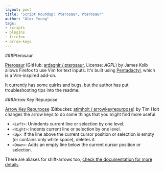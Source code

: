 ```yaml
---
layout: post
title: "Script Roundup: Pterosaur, Pterosaur"
author: "Alex Young"
tags: 
- scripts
- plugins
- firefox
- arrow-keys
---
```


###Pterosaur

[Pterosaur](http://www.vim.org/scripts/script.php?script_id=4895) (GitHub: [ardagnir / pterosaur](https://github.com/ardagnir/pterosaur), License: _AGPL_) by James Kolb allows Firefox to use Vim for text inputs.  It's built using [Pentadactyl](http://5digits.org/pentadactyl/), which is a Vim-inspired add-on.

It currently has some quirks and bugs, but the author has put troubleshooting tips into the readme.

###Arrow Key Repurpose

[Arrow Key Repurpose](http://www.vim.org/scripts/script.php?script_id=4900) (Bitbucket: [atimholt / arrowkeyrepurpose](https://bitbucket.org/atimholt/arrowkeyrepurpose)) by Tim Holt changes the arrow keys to do some things that you might find more useful:

* `<Left>`: Unindents current line or selection by one level.
* `<Right>`: Indents current line or selection by one level.
* `<Up>`: If the line above the current cursor position or selection is empty (or contains only white space), deletes it.
* `<Down>`: Adds an empty line below the current cursor position or selection.

There are aliases for shift-arrows too, [check the documentation for more details](https://bitbucket.org/atimholt/arrowkeyrepurpose/src/f22714b92c011216e6464f654e084220ffbe01e3/doc/ArrowKeyRepurpose.txt?at=default).
